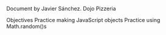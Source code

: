 Document by Javier Sánchez. Dojo Pizzeria

Objectives
Practice making JavaScript objects
Practice using Math.random()s
